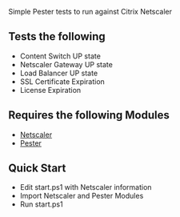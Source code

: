 Simple Pester tests to run against Citrix Netscaler

## Tests the following
 - Content Switch UP state
 - Netscaler Gateway UP state
 - Load Balancer UP state
 - SSL Certificate Expiration
 - License Expiration
 
## Requires the following Modules
 - [Netscaler](https://github.com/devblackops/NetScaler)
 - [Pester](https://github.com/pester/Pester)

## Quick Start
 - Edit start.ps1 with Netscaler information
 - Import Netscaler and Pester Modules
 - Run start.ps1